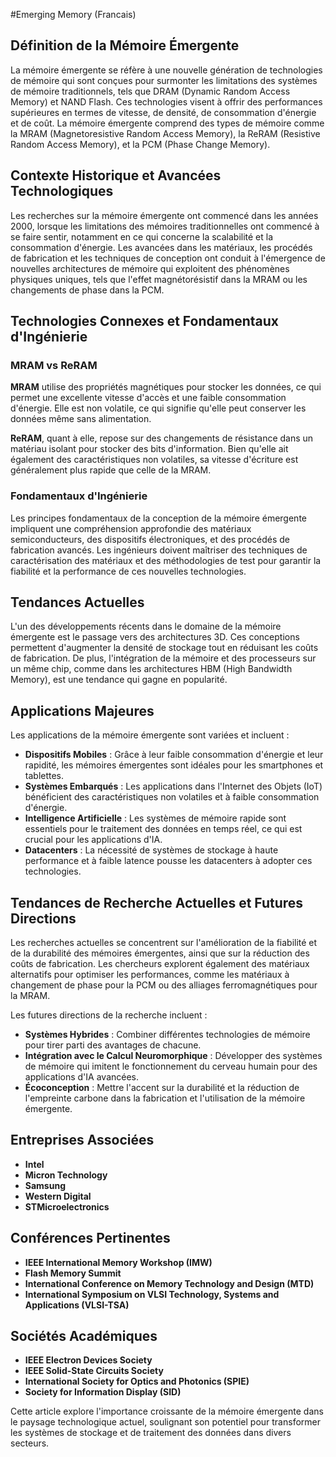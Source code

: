 #Emerging Memory (Francais)

## Définition de la Mémoire Émergente

La mémoire émergente se réfère à une nouvelle génération de technologies de mémoire qui sont conçues pour surmonter les limitations des systèmes de mémoire traditionnels, tels que DRAM (Dynamic Random Access Memory) et NAND Flash. Ces technologies visent à offrir des performances supérieures en termes de vitesse, de densité, de consommation d'énergie et de coût. La mémoire émergente comprend des types de mémoire comme la MRAM (Magnetoresistive Random Access Memory), la ReRAM (Resistive Random Access Memory), et la PCM (Phase Change Memory).

## Contexte Historique et Avancées Technologiques

Les recherches sur la mémoire émergente ont commencé dans les années 2000, lorsque les limitations des mémoires traditionnelles ont commencé à se faire sentir, notamment en ce qui concerne la scalabilité et la consommation d'énergie. Les avancées dans les matériaux, les procédés de fabrication et les techniques de conception ont conduit à l'émergence de nouvelles architectures de mémoire qui exploitent des phénomènes physiques uniques, tels que l'effet magnétorésistif dans la MRAM ou les changements de phase dans la PCM.

## Technologies Connexes et Fondamentaux d'Ingénierie

### MRAM vs ReRAM

**MRAM** utilise des propriétés magnétiques pour stocker les données, ce qui permet une excellente vitesse d'accès et une faible consommation d'énergie. Elle est non volatile, ce qui signifie qu'elle peut conserver les données même sans alimentation. 

**ReRAM**, quant à elle, repose sur des changements de résistance dans un matériau isolant pour stocker des bits d'information. Bien qu'elle ait également des caractéristiques non volatiles, sa vitesse d'écriture est généralement plus rapide que celle de la MRAM.

### Fondamentaux d'Ingénierie

Les principes fondamentaux de la conception de la mémoire émergente impliquent une compréhension approfondie des matériaux semiconducteurs, des dispositifs électroniques, et des procédés de fabrication avancés. Les ingénieurs doivent maîtriser des techniques de caractérisation des matériaux et des méthodologies de test pour garantir la fiabilité et la performance de ces nouvelles technologies.

## Tendances Actuelles

L'un des développements récents dans le domaine de la mémoire émergente est le passage vers des architectures 3D. Ces conceptions permettent d'augmenter la densité de stockage tout en réduisant les coûts de fabrication. De plus, l'intégration de la mémoire et des processeurs sur un même chip, comme dans les architectures HBM (High Bandwidth Memory), est une tendance qui gagne en popularité.

## Applications Majeures

Les applications de la mémoire émergente sont variées et incluent :

- **Dispositifs Mobiles** : Grâce à leur faible consommation d'énergie et leur rapidité, les mémoires émergentes sont idéales pour les smartphones et tablettes.
- **Systèmes Embarqués** : Les applications dans l'Internet des Objets (IoT) bénéficient des caractéristiques non volatiles et à faible consommation d'énergie.
- **Intelligence Artificielle** : Les systèmes de mémoire rapide sont essentiels pour le traitement des données en temps réel, ce qui est crucial pour les applications d'IA.
- **Datacenters** : La nécessité de systèmes de stockage à haute performance et à faible latence pousse les datacenters à adopter ces technologies.

## Tendances de Recherche Actuelles et Futures Directions

Les recherches actuelles se concentrent sur l'amélioration de la fiabilité et de la durabilité des mémoires émergentes, ainsi que sur la réduction des coûts de fabrication. Les chercheurs explorent également des matériaux alternatifs pour optimiser les performances, comme les matériaux à changement de phase pour la PCM ou des alliages ferromagnétiques pour la MRAM.

Les futures directions de la recherche incluent :

- **Systèmes Hybrides** : Combiner différentes technologies de mémoire pour tirer parti des avantages de chacune.
- **Intégration avec le Calcul Neuromorphique** : Développer des systèmes de mémoire qui imitent le fonctionnement du cerveau humain pour des applications d'IA avancées.
- **Écoconception** : Mettre l'accent sur la durabilité et la réduction de l'empreinte carbone dans la fabrication et l'utilisation de la mémoire émergente.

## Entreprises Associées

- **Intel**
- **Micron Technology**
- **Samsung**
- **Western Digital**
- **STMicroelectronics**

## Conférences Pertinentes

- **IEEE International Memory Workshop (IMW)**
- **Flash Memory Summit**
- **International Conference on Memory Technology and Design (MTD)**
- **International Symposium on VLSI Technology, Systems and Applications (VLSI-TSA)**

## Sociétés Académiques

- **IEEE Electron Devices Society**
- **IEEE Solid-State Circuits Society**
- **International Society for Optics and Photonics (SPIE)**
- **Society for Information Display (SID)**

Cette article explore l'importance croissante de la mémoire émergente dans le paysage technologique actuel, soulignant son potentiel pour transformer les systèmes de stockage et de traitement des données dans divers secteurs.